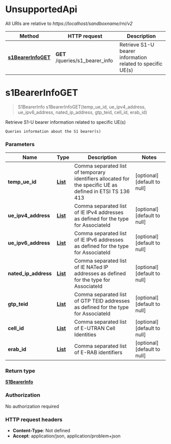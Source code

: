 # UnsupportedApi

All URIs are relative to *https://localhost/sandboxname/rni/v2*

Method | HTTP request | Description
------------- | ------------- | -------------
[**s1BearerInfoGET**](UnsupportedApi.md#s1BearerInfoGET) | **GET** /queries/s1_bearer_info | Retrieve S1-U bearer information related to specific UE(s)


<a name="s1BearerInfoGET"></a>
# **s1BearerInfoGET**
> S1BearerInfo s1BearerInfoGET(temp\_ue\_id, ue\_ipv4\_address, ue\_ipv6\_address, nated\_ip\_address, gtp\_teid, cell\_id, erab\_id)

Retrieve S1-U bearer information related to specific UE(s)

    Queries information about the S1 bearer(s)

### Parameters

Name | Type | Description  | Notes
------------- | ------------- | ------------- | -------------
 **temp\_ue\_id** | [**List**](../Models/String.md)| Comma separated list of temporary identifiers allocated for the specific UE as defined in   ETSI TS 136 413 | [optional] [default to null]
 **ue\_ipv4\_address** | [**List**](../Models/String.md)| Comma separated list of IE IPv4 addresses as defined for the type for AssociateId | [optional] [default to null]
 **ue\_ipv6\_address** | [**List**](../Models/String.md)| Comma separated list of IE IPv6 addresses as defined for the type for AssociateId | [optional] [default to null]
 **nated\_ip\_address** | [**List**](../Models/String.md)| Comma separated list of IE NATed IP addresses as defined for the type for AssociateId | [optional] [default to null]
 **gtp\_teid** | [**List**](../Models/String.md)| Comma separated list of GTP TEID addresses as defined for the type for AssociateId | [optional] [default to null]
 **cell\_id** | [**List**](../Models/String.md)| Comma separated list of E-UTRAN Cell Identities | [optional] [default to null]
 **erab\_id** | [**List**](../Models/Integer.md)| Comma separated list of E-RAB identifiers | [optional] [default to null]

### Return type

[**S1BearerInfo**](../Models/S1BearerInfo.md)

### Authorization

No authorization required

### HTTP request headers

- **Content-Type**: Not defined
- **Accept**: application/json, application/problem+json

